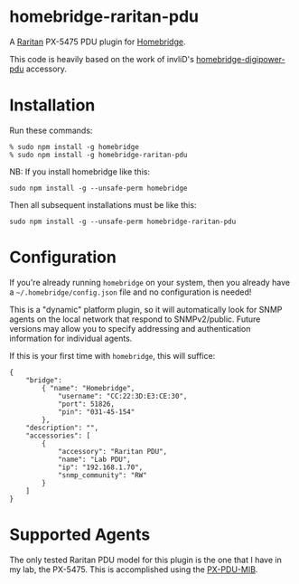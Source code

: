 # homebridge-raritan-pdu
A [Raritan](https://www.raritan.com) PX-5475 PDU plugin for
[Homebridge](https://github.com/nfarina/homebridge).

This code is heavily based on the work of invliD's [homebridge-digipower-pdu](https://github.com/invliD/homebridge-digipower-pdu) accessory.

# Installation
Run these commands:

    % sudo npm install -g homebridge
    % sudo npm install -g homebridge-raritan-pdu


NB: If you install homebridge like this:

    sudo npm install -g --unsafe-perm homebridge

Then all subsequent installations must be like this:

    sudo npm install -g --unsafe-perm homebridge-raritan-pdu

# Configuration
If you're already running `homebridge` on your system,
then you already have a `~/.homebridge/config.json` file and no configuration is needed!

This is a "dynamic" platform plugin,
so it will automatically look for SNMP agents on the local network that respond to SNMPv2/public.
Future versions may allow you to specify addressing and authentication information for individual agents.

If this is your first time with `homebridge`,
this will suffice:

	{
		"bridge":
			{ "name": "Homebridge",
				"username": "CC:22:3D:E3:CE:30",
				"port": 51826,
				"pin": "031-45-154"
      		},
		"description": "",
		"accessories": [
        	{
            	"accessory": "Raritan PDU",
            	"name": "Lab PDU",
            	"ip": "192.168.1.70",
            	"snmp_community": "RW"
        	}
      	]
    }

# Supported Agents
The only tested Raritan PDU model for this plugin is the one that I have in my lab, the PX-5475.
This is accomplished using the [PX-PDU-MIB](https://d3b2us605ptvk2.cloudfront.net/download/PX/v1.5.13/PX-1.5.13-MIB.txt).

